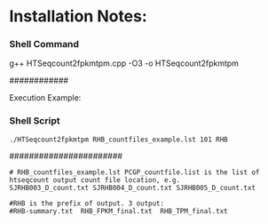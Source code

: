 # Installation Notes:
### Shell Command ###

g++ HTSeqcount2fpkmtpm.cpp -O3 -o HTSeqcount2fpkmtpm

############

Execution Example:
### Shell Script ###
```
./HTSeqcount2fpkmtpm RHB_countfiles_example.lst 101 RHB
```
#######################
```
# RHB_countfiles_example.lst PCGP_countfile.list is the list of htseqcount output count file location, e.g.
SJRHB003_D_count.txt SJRHB004_D_count.txt SJRHB005_D_count.txt
 
#RHB is the prefix of output. 3 output:
#RHB-summary.txt  RHB_FPKM_final.txt  RHB_TPM_final.txt
```
